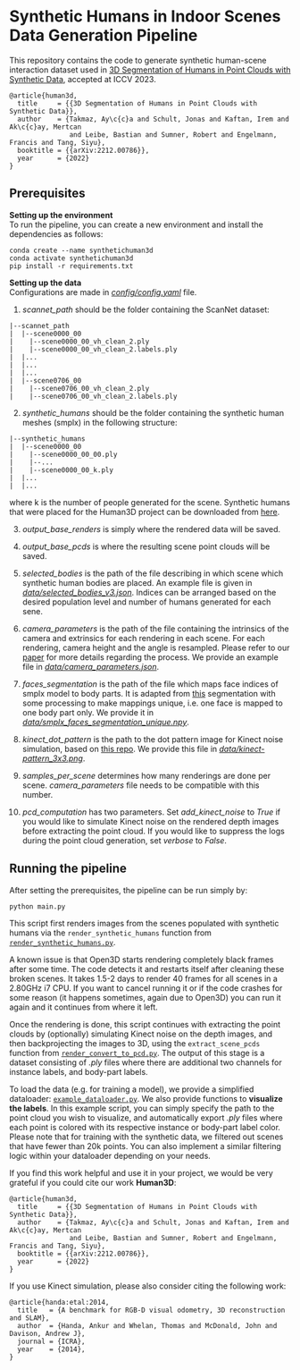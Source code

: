# Synthetic Humans in Indoor Scenes Data Generation Pipeline
This repository contains the code to generate synthetic human-scene interaction dataset used in [3D Segmentation of Humans in Point Clouds with Synthetic Data](https://arxiv.org/abs/2212.00786), accepted at ICCV 2023. 

```
@article{human3d,
  title     = {{3D Segmentation of Humans in Point Clouds with Synthetic Data}},
  author    = {Takmaz, Ay\c{c}a and Schult, Jonas and Kaftan, Irem and Ak\c{c}ay, Mertcan 
               and Leibe, Bastian and Sumner, Robert and Engelmann, Francis and Tang, Siyu},
  booktitle = {{arXiv:2212.00786}},
  year      = {2022}
}
```


## Prerequisites  

**Setting up the environment**  
To run the pipeline, you can create a new environment and install the dependencies as follows:
```
conda create --name synthetichuman3d
conda activate synthetichuman3d
pip install -r requirements.txt
```

**Setting up the data**  
Configurations are made in [*config/config.yaml*](config/config.yaml) file.  

1. *scannet_path* should be the folder containing the ScanNet dataset:
```
|--scannet_path  
|  |--scene0000_00  
|    |--scene0000_00_vh_clean_2.ply  
|    |--scene0000_00_vh_clean_2.labels.ply  
|  |...  
|  |...  
|  |...  
|  |--scene0706_00  
|    |--scene0706_00_vh_clean_2.ply  
|    |--scene0706_00_vh_clean_2.labels.ply  
```
2. *synthetic_humans* should be the folder containing the synthetic human meshes (smplx) in the following structure:
```
|--synthetic_humans  
|  |--scene0000_00  
|    |--scene0000_00_00.ply  
|    |--...  
|    |--scene0000_00_k.ply  
|  |...  
|  |...  
```
where k is the number of people generated for the scene. Synthetic humans that were placed for the Human3D project can be downloaded from [here](https://drive.google.com/file/d/1YP7SJtaAT9lIC85q3wf0X6Iaxkw_fncc/view?usp=sharing).

3. *output_base_renders* is simply where the rendered data will be saved.
   
4. *output_base_pcds* is where the resulting scene point clouds will be saved.

5. *selected_bodies* is the path of the file describing in which scene which synthetic human bodies are placed. An example file is given in [*data/selected_bodies_v3.json*](data/selected_bodies_v3.json). Indices can be arranged based on the desired population level and number of humans generated for each sene.

6. *camera_parameters* is the path of the file containing the intrinsics of the camera and extrinsics for each rendering in each scene. For each rendering, camera height and the angle is resampled. Please refer to our [paper](https://arxiv.org/abs/2212.00786) for more details regarding the process. We provide an example file in [*data/camera_parameters.json*](data/camera_parameters.json).

7. *faces_segmentation* is the path of the file which maps face indices of smplx model to body parts. It is adapted from [this](https://github.com/Meshcapade/wiki/tree/main/assets/SMPL_body_segmentation/smplx) segmentation with some processing to make mappings unique, i.e. one face is mapped to one body part only. We provide it in [*data/smplx_faces_segmentation_unique.npy*](data/smplx_faces_segmentation_unique.npy).

8. *kinect_dot_pattern* is the path to the dot pattern image for Kinect noise simulation, based on [this repo](https://github.com/ankurhanda/simkinect). We provide this file in [*data/kinect-pattern_3x3.png*](data/kinect-pattern_3x3.png). 

9. *samples_per_scene* determines how many renderings are done per scene. *camera_parameters* file needs to be compatible with this number.

10. *pcd_computation* has two parameters. Set *add_kinect_noise* to *True* if you would like to simulate Kinect noise on the rendered depth images before extracting the point cloud. If you would like to suppress the logs during the point cloud generation, set *verbose* to *False*.

## Running the pipeline
After setting the prerequisites, the pipeline can be run simply by:
```
python main.py
```
This script first renders images from the scenes populated with synthetic humans via the `render_synthetic_humans` function from [`render_synthetic_humans.py`](render_synthetic_humans.py).

A known issue is that Open3D starts rendering completely black frames after some time. The code detects it and restarts itself after cleaning these broken scenes. It takes 1.5-2 days to render 40 frames for all scenes in a 2.80GHz i7 CPU. If you want to cancel running it or if the code crashes for some reason (it happens sometimes, again due to Open3D) you can run it again and it continues from where it left.

Once the rendering is done, this script continues with extracting the point clouds by (optionally) simulating Kinect noise on the depth images, and then backprojecting the images to 3D, using the `extract_scene_pcds` function from [`render_convert_to_pcd.py`](render_convert_to_pcd.py). The output of this stage is a dataset consisting of *.ply* files where there are additional two channels for instance labels, and body-part labels.

To load the data (e.g. for training a model), we provide a simplified dataloader: [`example_dataloader.py`](example_dataloader.py). We also provide functions to **visualize the labels**. In this example script, you can simply specify the path to the point cloud you wish to visualize, and automatically export *.ply* files where each point is colored with its respective instance or body-part label color. Please note that for training with the synthetic data, we filtered out scenes that have fewer than 20k points. You can also implement a similar filtering logic within your dataloader depending on your needs.

If you find this work helpful and use it in your project, we would be very grateful if you could cite our work **Human3D**:

```
@article{human3d,
  title     = {{3D Segmentation of Humans in Point Clouds with Synthetic Data}},
  author    = {Takmaz, Ay\c{c}a and Schult, Jonas and Kaftan, Irem and Ak\c{c}ay, Mertcan 
               and Leibe, Bastian and Sumner, Robert and Engelmann, Francis and Tang, Siyu},
  booktitle = {{arXiv:2212.00786}},
  year      = {2022}
}
```


If you use Kinect simulation, please also consider citing the following work:
```
@article{handa:etal:2014,
  title   = {A benchmark for RGB-D visual odometry, 3D reconstruction and SLAM},
  author  = {Handa, Ankur and Whelan, Thomas and McDonald, John and Davison, Andrew J},
  journal = {ICRA},
  year    = {2014},
}
```